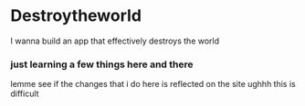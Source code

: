 # Destroytheworld
I wanna build an app that effectively destroys the world

### just learning a few things here and there
 lemme see if the changes that i do here is reflected on the site
ughhh this is difficult
